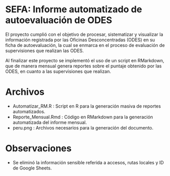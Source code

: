# SEFA: Informe automatizado de autoevaluación de ODES
El proyecto cumplió con el objetivo de procesar, sistematizar y visualizar la información registrada por las Oficinas Desconcentradas (ODES) en su ficha de autoevaluación, la cual se enmarca en el proceso de evaluación de supervisiones que realizan las ODES.

Al finalizar este proyecto se implementó el uso de un script en RMarkdown, que de manera mensual genera reportes sobre el puntaje obtenido por las ODES, en cuanto a las supervisiones que realizan.

# Archivos
- Automatizar_RM.R : Script en R para la generación masiva de reportes automatizados.
- Reporte_Mensual.Rmd : Código en RMarkdown para la generación automatizada del informe mensual.
- peru.png : Archivos necesarios para la generación del documento.

# Observaciones
- Se eliminó la información sensible referida a accesos, rutas locales y ID de Google Sheets.
